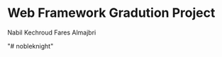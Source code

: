 Web Framework Gradution Project
===============================
Nabil Kechroud
Fares Almajbri


"# nobleknight" 
